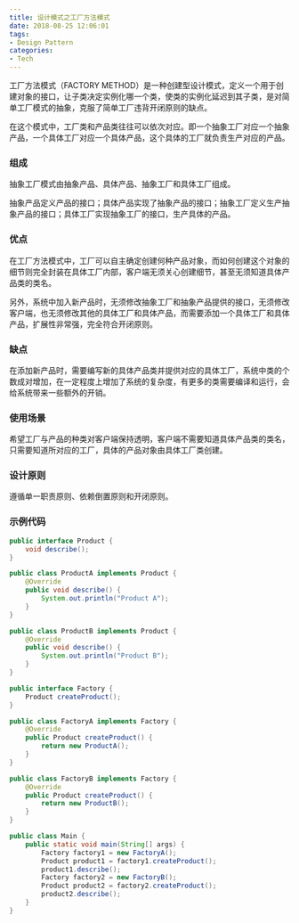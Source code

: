 ```yaml
---
title: 设计模式之工厂方法模式
date: 2018-08-25 12:06:01
tags:
- Design Pattern
categories:
- Tech
---
```


工厂方法模式（FACTORY METHOD）是一种创建型设计模式，定义一个用于创建对象的接口，让子类决定实例化哪一个类，使类的实例化延迟到其子类，是对简单工厂模式的抽象，克服了简单工厂违背开闭原则的缺点。

在这个模式中，工厂类和产品类往往可以依次对应。即一个抽象工厂对应一个抽象产品，一个具体工厂对应一个具体产品，这个具体的工厂就负责生产对应的产品。





<!-- more -->



### 组成

抽象工厂模式由抽象产品、具体产品、抽象工厂和具体工厂组成。

抽象产品定义产品的接口；具体产品实现了抽象产品的接口；抽象工厂定义生产抽象产品的接口；具体工厂实现抽象工厂的接口，生产具体的产品。



### 优点

在工厂方法模式中，工厂可以自主确定创建何种产品对象，而如何创建这个对象的细节则完全封装在具体工厂内部，客户端无须关心创建细节，甚至无须知道具体产品类的类名。

另外，系统中加入新产品时，无须修改抽象工厂和抽象产品提供的接口，无须修改客户端，也无须修改其他的具体工厂和具体产品，而需要添加一个具体工厂和具体产品，扩展性非常强，完全符合开闭原则。

 

### 缺点

在添加新产品时，需要编写新的具体产品类并提供对应的具体工厂，系统中类的个数成对增加，在一定程度上增加了系统的复杂度，有更多的类需要编译和运行，会给系统带来一些额外的开销。



### 使用场景

希望工厂与产品的种类对客户端保持透明，客户端不需要知道具体产品类的类名，只需要知道所对应的工厂，具体的产品对象由具体工厂类创建。



### 设计原则

遵循单一职责原则、依赖倒置原则和开闭原则。



### 示例代码

```java
public interface Product {
    void describe();
}

public class ProductA implements Product {
    @Override
    public void describe() {
        System.out.println("Product A");
    }
}

public class ProductB implements Product {
    @Override
    public void describe() {
        System.out.println("Product B");
    }
}

public interface Factory {
    Product createProduct();
}

public class FactoryA implements Factory {
    @Override
    public Product createProduct() {
        return new ProductA();
    }
}

public class FactoryB implements Factory {
    @Override
    public Product createProduct() {
        return new ProductB();
    }
}

public class Main {
    public static void main(String[] args) {
    	Factory factory1 = new FactoryA();
    	Product product1 = factory1.createProduct();
    	product1.describe();
    	Factory factory2 = new FactoryB();
    	Product product2 = factory2.createProduct();
    	product2.describe();
    }
}
```

